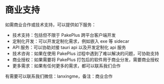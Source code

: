 # 商业支持

如需商业合作或技术支持，可以提供如下服务：

-   技术支持：包括但不限于 PakePlus 跨平台客户端开发
-   定制化开发：可以开发定制化需求，例如嵌入 exe 等 sidecar
-   API 服务：可以协助对接 tauri api 以及开发定制化 api 服务
-   技术咨询：如果在使用 PakePlus 过程中遇到了难以解决的问题，可协助支持
-   商业授权：如果需要将 PakePlus 打包后的软件用于商业分发，需要商业授权
-   更多需求：如果有任何更多的需求，都可以联系我们合作

有需要可以联系我们微信：lanxingme，备注：商业合作
